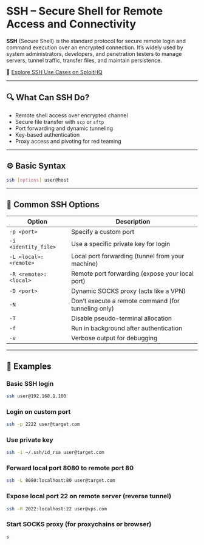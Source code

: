 # SSH – Secure Shell for Remote Access and Connectivity

**SSH** (Secure Shell) is the standard protocol for secure remote login and command execution over an encrypted connection. It’s widely used by system administrators, developers, and penetration testers to manage servers, tunnel traffic, transfer files, and maintain persistence.

🔗 [Explore SSH Use Cases on SploitHQ](https://sploithq.com/ssh)

---

## 🔍 What Can SSH Do?

- Remote shell access over encrypted channel
- Secure file transfer with `scp` or `sftp`
- Port forwarding and dynamic tunneling
- Key-based authentication
- Proxy access and pivoting for red teaming

---

## ⚙️ Basic Syntax

```bash
ssh [options] user@host
```

---

## 🧰 Common SSH Options

| Option                | Description                                           |
|------------------------|-------------------------------------------------------|
| `-p <port>`            | Specify a custom port                                |
| `-i <identity_file>`   | Use a specific private key for login                 |
| `-L <local>:<remote>`  | Local port forwarding (tunnel from your machine)     |
| `-R <remote>:<local>`  | Remote port forwarding (expose your local port)      |
| `-D <port>`            | Dynamic SOCKS proxy (acts like a VPN)               |
| `-N`                   | Don’t execute a remote command (for tunneling only) |
| `-T`                   | Disable pseudo-terminal allocation                   |
| `-f`                   | Run in background after authentication               |
| `-v`                   | Verbose output for debugging                         |

---

## 🧪 Examples

### Basic SSH login
```bash
ssh user@192.168.1.100
```

### Login on custom port
```bash
ssh -p 2222 user@target.com
```

### Use private key
```bash
ssh -i ~/.ssh/id_rsa user@target.com
```

### Forward local port 8080 to remote port 80
```bash
ssh -L 8080:localhost:80 user@target.com
```

### Expose local port 22 on remote server (reverse tunnel)
```bash
ssh -R 2022:localhost:22 user@vps.com
```

### Start SOCKS proxy (for proxychains or browser)
```bash
s
